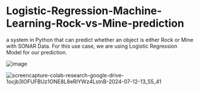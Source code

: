 # Logistic-Regression-Machine-Learning-Rock-vs-Mine-prediction

 a system in Python that can predict whether an object is either Rock or Mine with SONAR Data. For this use case, we are using Logistic Regression Model for our prediction. 

![image](https://github.com/vyshnavveeravalli/Logistic-Regression-Machine-Learning-Rock-vs-Mine-prediction/assets/97904310/267b842d-013a-41f9-a29d-cf80c9b78f59)


![screencapture-colab-research-google-drive-1ocjb3lOFUFBUz1ONE8L8eRIYWz4LstnB-2024-07-12-13_55_41](https://github.com/user-attachments/assets/2e664635-3c97-4230-b63a-427c5219ce73)
